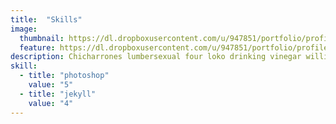 ```yaml
---
title:  "Skills"
image:
  thumbnail: https://dl.dropboxusercontent.com/u/947851/portfolio/profile/profile-thumb-02.png
  feature: https://dl.dropboxusercontent.com/u/947851/portfolio/profile/profile-thumb-02.png
description: Chicharrones lumbersexual four loko drinking vinegar williamsburg. Williamsburg photo booth neutra hammock wayfarers
skill:
  - title: "photoshop"
    value: "5"
  - title: "jekyll"
    value: "4"
---
```

